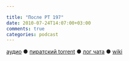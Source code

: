 ```yaml
---

title: "После РТ 197"
date: 2010-07-24T14:07:00+03:00
comments: true
categories: podcast
---
```

[аудио](http://cdn.radio-t.com/rt197post.mp3) ● [пиратский torrent](http://pirates.radio-t.com/torrents/rt197post.mp3.torrent) ● [лог чата](http://chat.radio-t.com/logs/radio-t-197.html) ● [wiki](http://wiki.radio-t.com/%D0%9F%D0%BE%D1%81%D0%BB%D0%B5_%D0%A0%D0%A2_197)<audio src="http://cdn.radio-t.com/rt197post.mp3" preload="none">
